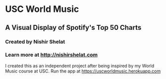 # USC World Music
## A Visual Display of Spotify's Top 50 Charts
### Created by Nishir Shelat   
### Learn more at http://nishirshelat.com   

I created this as an independent project after being inspired by my World Music course at USC.
Run the app at https://uscworldmusic.herokuapp.com